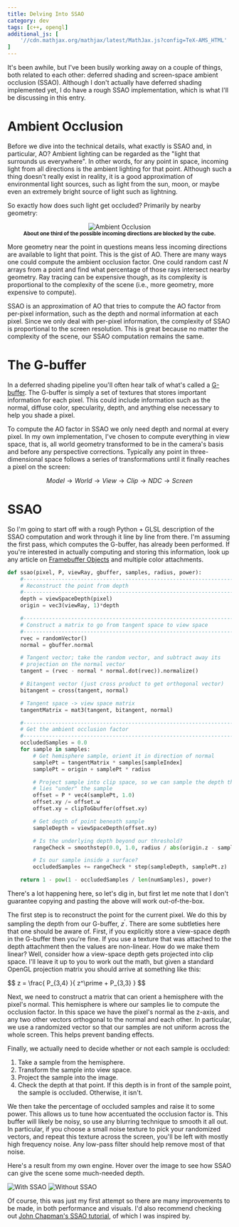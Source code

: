 ```yaml
---
title: Delving Into SSAO
category: dev
tags: [c++, opengl]
additional_js: [
	'//cdn.mathjax.org/mathjax/latest/MathJax.js?config=TeX-AMS_HTML'
]
---
```


<script type="text/x-mathjax-config">
  MathJax.Hub.Config({
    extensions: ['tex2jax.js'],
    jax: ['input/TeX', 'output/HTML-CSS'],

    tex2jax: {
      inlineMath: [ ['$','$'] ],
      displayMath: [ ['$$','$$'] ],
      processEscapes: true,
    },

    'HTML-CSS': {
    	availableFonts: ['TeX'],
    }
  });
</script>

It's been awhile, but I've been busily working away on a couple of things, both
related to each other: deferred shading and screen-space ambient occlusion
(SSAO). Although I don't actually have deferred shading implemented yet, I do
have a rough SSAO implementation, which is what I'll be discussing in this
entry.

# Ambient Occlusion

Before we dive into the technical details, what exactly is SSAO and, in
particular, AO? Ambient lighting can be regarded as the "light that surrounds
us everywhere". In other words, for any point in space, incoming light from all
directions is the ambient lighting for that point. Although such a thing
doesn't really exist in reality, it is a good approximation of environmental
light sources, such as light from the sun, moon, or maybe even an extremely
bright source of light such as lightning.

So exactly how does such light get occluded? Primarily by nearby geometry:

<div style="text-align: center">
    <img src="{{ site.baseurl }}/assets/img/voxels/2014_09_27_ambient_occlusion.svg" alt="Ambient Occlusion">
    <br/>
    <strong><small>About one third of the possible incoming directions are blocked by the cube.</small></strong>
</div>

More geometry near the point in questions means less incoming directions are
available to light that point. This is the gist of AO. There are many ways one
could compute the ambient occlusion factor. One could random cast $N$ arrays
from a point and find what percentage of those rays intersect nearby geometry.
Ray tracing can be expensive though, as its complexity is proportional to the
complexity of the scene (i.e., more geometry, more expensive to compute).

SSAO is an approximation of AO that tries to compute the AO factor from
per-pixel information, such as the depth and normal information at each pixel.
Since we only deal with per-pixel information, the complexity of SSAO is
proportional to the screen resolution. This is great because no matter the
complexity of the scene, our SSAO computation remains the same.

# The G-buffer

In a deferred shading pipeline you'll often hear talk of what's called a
[G-buffer](//en.wikipedia.org/wiki/Deferred_shading). The G-buffer is simply a
set of textures that stores important information for each pixel. This could
include information such as the normal, diffuse color, specularity, depth, and
anything else necessary to help you shade a pixel.

To compute the AO factor in SSAO we only need depth and normal at every pixel.
In my own implementation, I've chosen to compute everything in view space, that
is, all world geometry transformed to be in the camera's basis and before any
perspective corrections. Typically any point in three-dimensional space follows
a series of transformations until it finally reaches a pixel on the screen:

$$ Model \rightarrow World \rightarrow View \rightarrow Clip \rightarrow NDC \rightarrow Screen $$

# SSAO 

So I'm going to start off with a rough Python + GLSL description of the SSAO
computation and work through it line by line from there. I'm assuming the first
pass, which computes the G-buffer, has already been performed. If you're
interested in actually computing and storing this information, look up any
article on [Framebuffer Objects](//www.opengl.org/wiki/Framebuffer_Object) and
multiple color attachments.

```python
def ssao(pixel, P, viewRay, gbuffer, samples, radius, power):
    #------------------------------------------------------------------
    # Reconstruct the point from depth
    #------------------------------------------------------------------
    depth = viewSpaceDepth(pixel)
    origin = vec3(viewRay, 1)*depth

    #------------------------------------------------------------------
    # Construct a matrix to go from tangent space to view space
    #------------------------------------------------------------------
    rvec = randomVector()
    normal = gbuffer.normal

    # Tangent vector; take the random vector, and subtract away its
    # projection on the normal vector
    tangent = (rvec - normal * normal.dot(rvec)).normalize()

    # Bitangent vector (just cross product to get orthogonal vector)
    bitangent = cross(tangent, normal)

    # Tangent space -> view space matrix
    tangentMatrix = mat3(tangent, bitangent, normal)

    #------------------------------------------------------------------
    # Get the ambient occlusion factor
    #------------------------------------------------------------------
    occludedSamples = 0.0
    for sample in samples:
        # Get hemisphere sample, orient it in direction of normal
        samplePt = tangentMatrix * samples[sampleIndex]
        samplePt = origin + samplePt * radius

        # Project sample into clip space, so we can sample the depth that
        # lies "under" the sample
        offset = P * vec4(samplePt, 1.0)
        offset.xy /= offset.w
        offset.xy = clipToGbuffer(offset.xy)

        # Get depth of point beneath sample
        sampleDepth = viewSpaceDepth(offset.xy)

        # Is the underlying depth beyond our threshold?
        rangeCheck = smoothstep(0.0, 1.0, radius / abs(origin.z - sampleDepth))

        # Is our sample inside a surface?
        occludedSamples += rangeCheck * step(sampleDepth, samplePt.z)

    return 1 - pow(1 - occludedSamples / len(numSamples), power)
```

There's a lot happening here, so let's dig in, but first let me note that I
don't guarantee copying and pasting the above will work out-of-the-box.

The first step is to reconstruct the point for the current pixel. We do this by
sampling the depth from our G-buffer, $z^\prime$. There are some subtleties
here that one should be aware of. First, if you explicitly store a view-space
depth in the G-buffer then you're fine. If you use a texture that was attached
to the depth attachment then the values are non-linear. How do we make them
linear? Well, consider how a view-space depth gets projected into clip space.
I'll leave it up to you to work out the math, but given a standard OpenGL
projection matrix you should arrive at something like this:

<p>$$ z = \frac{ P_{3,4} }{ z^\prime + P_{3,3} } $$</p>

Next, we need to construct a matrix that can orient a hemisphere with the
pixel's normal.  This hemisphere is where our samples lie to compute the
occlusion factor. In this space we have the pixel's normal as the z-axis, and
any two other vectors orthogonal to the normal and each other. In particular,
we use a randomized vector so that our samples are not uniform across the whole
screen. This helps prevent banding effects.

Finally, we actually need to decide whether or not each sample is occluded:

  1. Take a sample from the hemisphere.
  2. Transform the sample into view space.
  3. Project the sample into the image.
  4. Check the depth at that point. If this depth is in front of the sample
     point, the sample is occluded. Otherwise, it isn't.

We then take the percentage of occluded samples and raise it to some power.
This allows us to tune how accentuated the occlusion factor is. This buffer
will likely be noisy, so use any blurring technique to smooth it all out. In
particular, if you choose a small noise texture to pick your randomized
vectors, and repeat this texture across the screen, you'll be left with mostly
high frequency noise. Any low-pass filter should help remove most of that
noise.

Here's a result from my own engine. Hover over the image to see how SSAO can
give the scene some much-needed depth.

<div class="img_overlay">
    <img src="{{ site.baseurl }}/assets/img/voxels/2014_09_27_with_ssao.png" alt="With SSAO">
    <img src="{{ site.baseurl }}/assets/img/voxels/2014_09_27_without_ssao.png" alt="Without SSAO">
</div>

Of course, this was just my first attempt so there are many improvements to be
made, in both performance and visuals. I'd also recommend checking out [John
Chapman's SSAO tutorial](//john-chapman-graphics.blogspot.co.uk/2013/01/ssao-tutorial.html),
of which I was inspired by.

